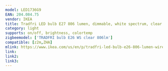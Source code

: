 ```yaml
---
model: LED1736G9
EAN: 204.084.75
vendor: IKEA
title: Tradfri LED bulb E27 806 lumen, dimmable, white spectrum, clear
category: light
supports: on/off, brightness, colortemp
zigbeemodel: ['TRADFRI bulb E26 WS clear 806lm']
compatible: [z2m,ZHA]
mlink: https://www.ikea.com/us/en/p/tradfri-led-bulb-e26-806-lumen-wireless-dimmable-white-spectrum-white-spectrum-globe-clear-20408475/
link: 
link2: 
link3: 
---
```

